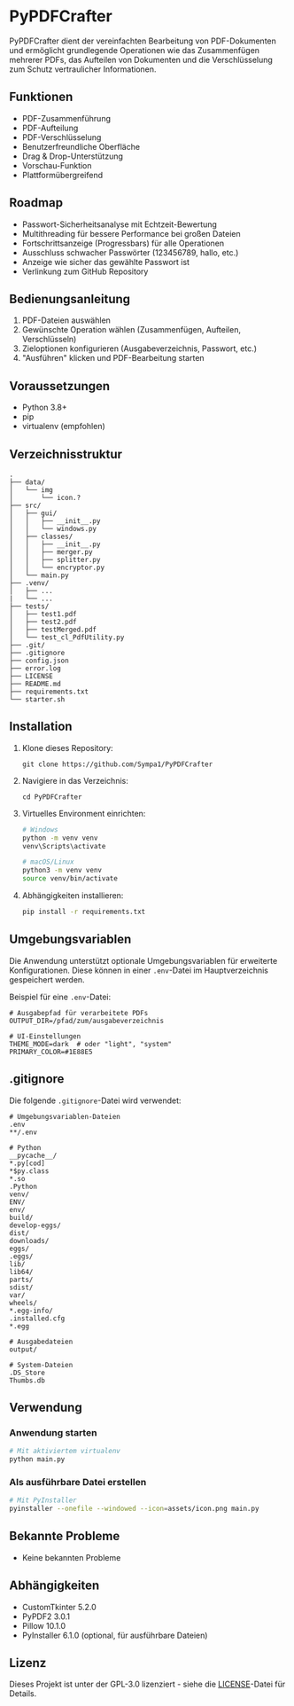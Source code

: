 # PyPDFCrafter

PyPDFCrafter dient der vereinfachten Bearbeitung von PDF-Dokumenten und ermöglicht grundlegende Operationen wie das Zusammenfügen mehrerer PDFs, das Aufteilen von Dokumenten und die Verschlüsselung zum Schutz vertraulicher Informationen.

## Funktionen
- PDF-Zusammenführung
- PDF-Aufteilung
- PDF-Verschlüsselung
- Benutzerfreundliche Oberfläche
- Drag & Drop-Unterstützung
- Vorschau-Funktion
- Plattformübergreifend

## Roadmap
- Passwort-Sicherheitsanalyse mit Echtzeit-Bewertung
- Multithreading für bessere Performance bei großen Dateien
- Fortschrittsanzeige (Progressbars) für alle Operationen
- Ausschluss schwacher Passwörter (123456789, hallo, etc.)
- Anzeige wie sicher das gewählte Passwort ist
- Verlinkung zum GitHub Repository

## Bedienungsanleitung
1. PDF-Dateien auswählen
2. Gewünschte Operation wählen (Zusammenfügen, Aufteilen, Verschlüsseln)
3. Zieloptionen konfigurieren (Ausgabeverzeichnis, Passwort, etc.)
4. "Ausführen" klicken und PDF-Bearbeitung starten

## Voraussetzungen
- Python 3.8+
- pip
- virtualenv (empfohlen)

## Verzeichnisstruktur
```
.
├── data/
│   └── img
│       └── icon.?
├── src/
│   ├── gui/
│   │   ├── __init__.py
│   │   └── windows.py
│   ├── classes/
│   │   ├── __init__.py
│   │   ├── merger.py
│   │   ├── splitter.py
│   │   └── encryptor.py
│   └── main.py
├── .venv/
│   ├── ...
|   └── ...
├── tests/
│   ├── test1.pdf
│   ├── test2.pdf
│   ├── testMerged.pdf
│   └── test_cl_PdfUtility.py
├── .git/
├── .gitignore
├── config.json
├── error.log
├── LICENSE
├── README.md
├── requirements.txt
└── starter.sh
```

## Installation
1. Klone dieses Repository:
   ```
   git clone https://github.com/Sympa1/PyPDFCrafter
   ```
2. Navigiere in das Verzeichnis:
   ```
   cd PyPDFCrafter
   ```
3. Virtuelles Environment einrichten:
   ```bash
   # Windows
   python -m venv venv
   venv\Scripts\activate
   
   # macOS/Linux
   python3 -m venv venv
   source venv/bin/activate
   ```
4. Abhängigkeiten installieren:
   ```bash
   pip install -r requirements.txt
   ```

## Umgebungsvariablen
Die Anwendung unterstützt optionale Umgebungsvariablen für erweiterte Konfigurationen. Diese können in einer `.env`-Datei im Hauptverzeichnis gespeichert werden.

Beispiel für eine `.env`-Datei:
```
# Ausgabepfad für verarbeitete PDFs
OUTPUT_DIR=/pfad/zum/ausgabeverzeichnis

# UI-Einstellungen
THEME_MODE=dark  # oder "light", "system"
PRIMARY_COLOR=#1E88E5
```

## .gitignore
Die folgende `.gitignore`-Datei wird verwendet:
```
# Umgebungsvariablen-Dateien
.env
**/.env

# Python
__pycache__/
*.py[cod]
*$py.class
*.so
.Python
venv/
ENV/
env/
build/
develop-eggs/
dist/
downloads/
eggs/
.eggs/
lib/
lib64/
parts/
sdist/
var/
wheels/
*.egg-info/
.installed.cfg
*.egg

# Ausgabedateien
output/

# System-Dateien
.DS_Store
Thumbs.db
```

## Verwendung
### Anwendung starten
```bash
# Mit aktiviertem virtualenv
python main.py
```

### Als ausführbare Datei erstellen
```bash
# Mit PyInstaller
pyinstaller --onefile --windowed --icon=assets/icon.png main.py
```

## Bekannte Probleme
- Keine bekannten Probleme

## Abhängigkeiten
- CustomTkinter 5.2.0
- PyPDF2 3.0.1
- Pillow 10.1.0
- PyInstaller 6.1.0 (optional, für ausführbare Dateien)

## Lizenz
Dieses Projekt ist unter der GPL-3.0 lizenziert - siehe die [LICENSE](LICENSE)-Datei für Details.
